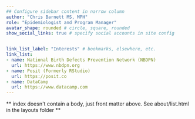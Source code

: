 ```yaml
---
## Configure sidebar content in narrow column
author: "Chris Barnett MS, MPH"
role: "Epidemiologist and Program Manager"
avatar_shape: rounded # circle, square, rounded
show_social_links: true # specify social accounts in site config


link_list_label: "Interests" # bookmarks, elsewhere, etc.
link_list:
- name: National Birth Defects Prevention Network (NBDPN)
  url: https://www.nbdpn.org
- name: Posit (Formerly RStudio)
  url: https://posit.co
- name: DataCamp
  url: https://www.datacamp.com
---
```


** index doesn't contain a body, just front matter above.
See about/list.html in the layouts folder **
